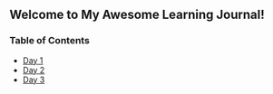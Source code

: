 ## Welcome to My Awesome Learning Journal!

### Table of Contents

- [Day 1](day1.md)
- [Day 2](day2.md)
- [Day 3](day3.md)
